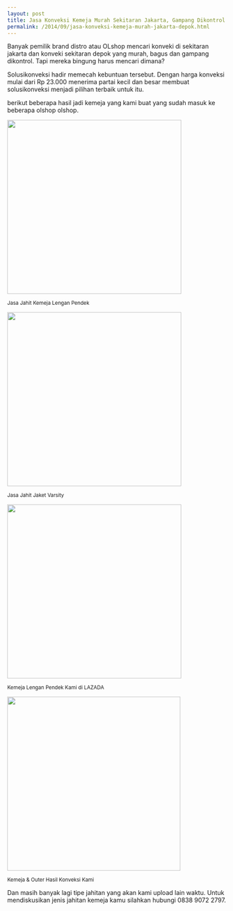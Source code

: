 ```yaml
---
layout: post
title: Jasa Konveksi Kemeja Murah Sekitaran Jakarta, Gampang Dikontrol
permalink: /2014/09/jasa-konveksi-kemeja-murah-jakarta-depok.html
---
```

Banyak pemilik brand distro atau OLshop mencari konveki di sekitaran jakarta dan konveki sekitaran depok yang murah, bagus dan gampang dikontrol. Tapi mereka bingung harus mencari dimana?

Solusikonveksi hadir memecah kebuntuan tersebut. Dengan harga konveksi mulai dari Rp 23.000 menerima partai kecil dan besar membuat solusikonveksi menjadi pilihan terbaik untuk itu.

berikut beberapa hasil jadi kemeja yang kami buat yang sudah masuk ke beberapa olshop olshop.

<img border="0" height="400" src="https://2.bp.blogspot.com/-PqAQeXH2hFM/V6GpLCwop-I/AAAAAAAACTA/C60mUEzs3mIyzmoMFu0hozUMkxZhP4qWQCLcB/s400/konveksi-jahit-kemeja-pria-lengan-pendek.jpg" width="400">

<small>Jasa Jahit Kemeja Lengan Pendek</small>

<img border="0" height="400" src="https://1.bp.blogspot.com/-wKfqf78Pmag/V6Gp-8t_74I/AAAAAAAACTI/WEJDBC6ywSwLLi3zw-nzthwsAqcoQxi_gCEw/s400/konveksi-jasa-jahit-jaket-varsity.jpg" width="400">

<small>Jasa Jahit Jaket Varsity</small>

<img border="0" src="https://4.bp.blogspot.com/-nUMMef9T4Pk/V6GrVCh8j9I/AAAAAAAACTY/FBXrFzkXWE8ffZ-19bojC4OH9_lrhWPqQCLcB/s400/jasa-konveksi-kemeja-pria.jpg" width="400">

<small>Kemeja Lengan Pendek Kami di LAZADA</small>

<img border="0" height="400" src="https://2.bp.blogspot.com/-KwyOgjmXA2c/V6GsmuuEasI/AAAAAAAACTo/0ZA0daC4DhYWEoplvXmcakRvJ46fCeXYQCLcB/s400/konveksi-kemeja-pria.jpg" width="398">

<small>Kemeja & Outer Hasil Konveksi Kami</small>

Dan masih banyak lagi tipe jahitan yang akan kami upload lain waktu. Untuk mendiskusikan jenis jahitan kemeja kamu silahkan hubungi 0838 9072 2797.
